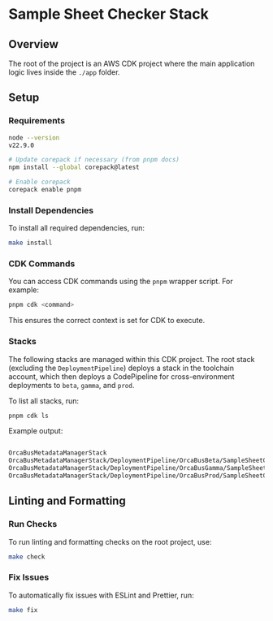 # Sample Sheet Checker Stack

## Overview

The root of the project is an AWS CDK project where the main application logic lives inside the `./app` folder.

## Setup

### Requirements

```sh
node --version
v22.9.0

# Update corepack if necessary (from pnpm docs)
npm install --global corepack@latest

# Enable corepack
corepack enable pnpm

```

### Install Dependencies

To install all required dependencies, run:

```sh
make install
```

### CDK Commands

You can access CDK commands using the `pnpm` wrapper script. For example:

```sh
pnpm cdk <command>
```

This ensures the correct context is set for CDK to execute.

### Stacks

The following stacks are managed within this CDK project. The root stack (excluding the `DeploymentPipeline`) deploys a stack in the toolchain account, which then deploys a CodePipeline for cross-environment deployments to `beta`, `gamma`, and `prod`.

To list all stacks, run:

```sh
pnpm cdk ls
```

Example output:

```sh

OrcaBusMetadataManagerStack
OrcaBusMetadataManagerStack/DeploymentPipeline/OrcaBusBeta/SampleSheetCheckerStack (OrcaBusBeta-SampleSheetCheckerStack)
OrcaBusMetadataManagerStack/DeploymentPipeline/OrcaBusGamma/SampleSheetCheckerStack (OrcaBusGamma-SampleSheetCheckerStack)
OrcaBusMetadataManagerStack/DeploymentPipeline/OrcaBusProd/SampleSheetCheckerStack (OrcaBusProd-SampleSheetCheckerStack)
```

## Linting and Formatting

### Run Checks

To run linting and formatting checks on the root project, use:

```sh
make check
```

### Fix Issues

To automatically fix issues with ESLint and Prettier, run:

```sh
make fix
```
